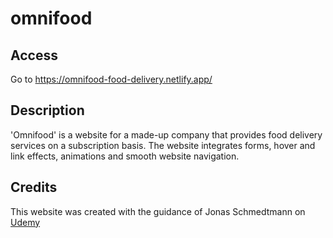 # omnifood

Access
------

Go to https://omnifood-food-delivery.netlify.app/

Description
-----------

'Omnifood' is a website for a made-up company that provides food delivery services on a subscription basis.
The website integrates forms, hover and link effects, animations and smooth website navigation.

Credits
-------

This website was created with the guidance of 
Jonas Schmedtmann on [Udemy](https://www.udemy.com/course/design-and-develop-a-killer-website-with-html5-and-css3/)
